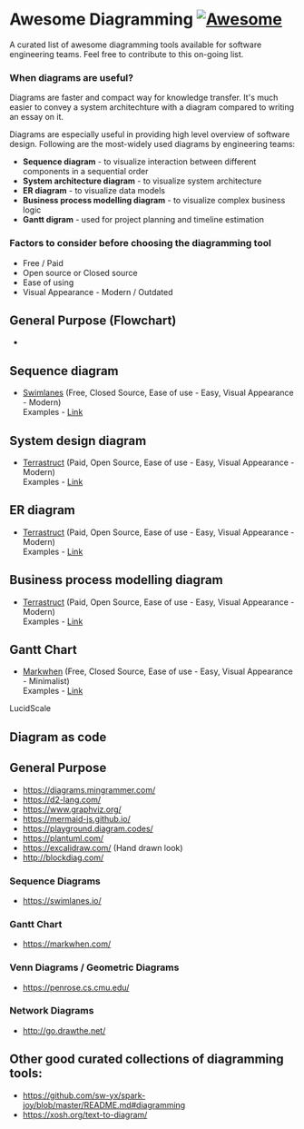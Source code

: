 # Awesome Diagramming [![Awesome](https://cdn.rawgit.com/sindresorhus/awesome/d7305f38d29fed78fa85652e3a63e154dd8e8829/media/badge.svg)](https://github.com/sindresorhus/awesome)

A curated list of awesome diagramming tools available for software engineering teams. Feel free to contribute to this on-going list.


### **When diagrams are useful?**  
Diagrams are faster and compact way for knowledge transfer. It's much easier to convey a system architechture with a diagram compared to writing an essay on it.

Diagrams are especially useful in providing high level overview of software design. Following are the most-widely used diagrams by engineering teams:
- **Sequence diagram** - to visualize interaction between different components in a sequential order 
- **System architecture diagram** - to visualize system architecture
- **ER diagram** - to visualize data models
- **Business process modelling diagram** - to visualize complex business logic
- **Gantt digram** - used for project planning and timeline estimation  


### **Factors to consider before choosing the diagramming tool** 
- Free / Paid
- Open source or Closed source
- Ease of using
- Visual Appearance - Modern / Outdated

## General Purpose (Flowchart)
* 


## Sequence diagram
- [Swimlanes](https://swimlanes.io/) (Free, Closed Source, Ease of use - Easy, Visual Appearance - Modern)  
Examples - [Link]()

## System design diagram
- [Terrastruct](https://terrastruct.com/) (Paid, Open Source, Ease of use - Easy, Visual Appearance - Modern)  
Examples - [Link](https://terrastruct.com/examples/1/)

## ER diagram
- [Terrastruct](https://terrastruct.com/) (Paid, Open Source, Ease of use - Easy, Visual Appearance - Modern)  
Examples - [Link](https://terrastruct.com/examples/1/)

## Business process modelling diagram
- [Terrastruct](https://terrastruct.com/) (Paid, Open Source, Ease of use - Easy, Visual Appearance - Modern)  
Examples - [Link](https://terrastruct.com/examples/1/)

## Gantt Chart
- [Markwhen](https://markwhen.com/) (Free, Closed Source, Ease of use - Easy, Visual Appearance - Minimalist)  
Examples - [Link](https://markwhen.com/rob/wedding)





LucidScale


## Diagram as code

## General Purpose
- https://diagrams.mingrammer.com/
- https://d2-lang.com/
- https://www.graphviz.org/
- https://mermaid-js.github.io/
- https://playground.diagram.codes/
- https://plantuml.com/
- https://excalidraw.com/ (Hand drawn look)
- http://blockdiag.com/

### Sequence Diagrams
- https://swimlanes.io/

### Gantt Chart
- https://markwhen.com/

### Venn Diagrams / Geometric Diagrams
- https://penrose.cs.cmu.edu/

### Network Diagrams
- http://go.drawthe.net/


## Other good curated collections of diagramming tools:
- https://github.com/sw-yx/spark-joy/blob/master/README.md#diagramming
- https://xosh.org/text-to-diagram/


